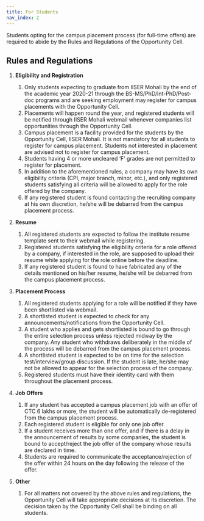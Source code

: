 ```yaml
---
title: For Students
nav_index: 2
---
```


Students opting for the campus placement process (for full-time offers) are required to abide by the Rules and Regulations of the Opportunity Cell.

## Rules and Regulations

1. **Eligibility and Registration**
   1. Only students expecting to graduate from IISER Mohali by the end of the academic year 2020-21 through the BS-MS/PhD/Int-PhD/Post-doc programs and are seeking employment may register for campus placements with the Opportunity Cell.
   2. Placements will happen round the year, and registered students will be notified through IISER Mohali webmail whenever companies list opportunities through the Opportunity Cell.
   3. Campus placement is a facility provided for the students by the Opportunity Cell, IISER Mohali. It is not mandatory for all students to register for campus placement. Students not interested in placement are advised not to register for campus placement.
   4. Students having 4 or more uncleared ‘F’ grades are not permitted to register for placement.
   5. In addition to the aforementioned rules, a company may have its own eligibility criteria (CPI, major branch, minor, etc.), and only registered students satisfying all criteria will be allowed to apply for the role offered by the company.
   6. If any registered student is found contacting the recruiting company at his own discretion, he/she will be debarred from the campus placement process.

2. **Resume**
   1. All registered students are expected to follow the institute resume template sent to their webmail while registering.
   2. Registered students satisfying the eligibility criteria for a role offered by a company, if interested in the role, are supposed to upload their resume while applying for the role online before the deadline.
   3. If any registered student is found to have fabricated any of the details mentioned on his/her resume, he/she will be debarred from the campus placement process.

3. **Placement Process**
   1. All registered students applying for a role will be notified if they have been shortlisted via webmail.
   2. A shortlisted student is expected to check for any announcements/notifications from the Opportunity Cell.
   3. A student who applies and gets shortlisted is bound to go through the entire selection process unless rejected midway by the company. Any student who withdraws deliberately in the middle of the process will be debarred from the campus placement process.
   4. A shortlisted student is expected to be on time for the selection test/interview/group discussion. If the student is late, he/she may not be allowed to appear for the selection process of the company.
   5. Registered students must have their identity card with them throughout the placement process.

4. **Job Offers**
   1. If any student has accepted a campus placement job with an offer of CTC 6 lakhs or more, the student will be automatically de-registered from the campus placement process.
   2. Each registered student is eligible for only one job offer.
   3. If a student receives more than one offer, and if there is a delay in the announcement of results by some companies, the student is bound to accept/reject the job offer of the company whose results are declared in time.
   4. Students are required to communicate the acceptance/rejection of the offer within 24 hours on the day following the release of the offer.

5. **Other**
   1. For all matters not covered by the above rules and regulations, the Opportunity Cell will take appropriate decisions at its discretion. The decision taken by the Opportunity Cell shall be binding on all students.

